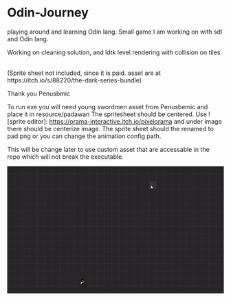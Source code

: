 # Odin-Journey
playing around and learning Odin lang.
Small game I am working on with sdl and Odin lang.

Working on cleaning solution, and ldtk level rendering with collision on tiles.

<br/>
(Sprite sheet not included, since it is paid. asset are at https://itch.io/s/88220/the-dark-series-bundle)

Thank you Penusbmic

To run exe you will need young swordmen asset from Penusbemic and place it in resource/padawan
The spritesheet should be centered. Use ![sprite editor]: https://orama-interactive.itch.io/pixelorama
and under image there should be centerize image. 
The sprite sheet should the renamed to pad.png or you can change the animation config path.

This will be change later to use custom asset that are accessable in the repo which will not break the executable.

![](https://github.com/KDahir247/Odin-Journey/blob/main/visual/teleport_roll.gif)
